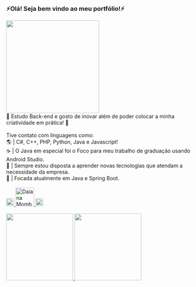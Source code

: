 ### ⚡️Olá! Seja bem vindo ao meu portfólio!⚡️

<img align='center' src="https://data.whicdn.com/images/237176020/original.gif" width="250">
<br/>🌸 Estudo Back-end e gosto de inovar além de poder colocar a minha criatividade em prática! 🌸<br/><br/>
Tive contato com linguagens como:
<br/> 🌎 | C#, C++, PHP, Python, Java e Javascript!
<br/> ☕ | O Java em especial foi o Foco para meu trabalho de graduação usando Android Studio. 
<br/> 🧐 | Sempre estou disposta a aprender novas tecnologias que atendam a necessidade da empresa.
<br/> 🍂 | Focada atualmente em Java e Spring Boot.</br>
<br/>

<a href="https://pt.stackoverflow.com/users/165204/daiana-de-andrade">
  <img align="" alt="Daiana Momberg StackOverFlow" width="21px" src="https://cdn3.iconfinder.com/data/icons/inficons/512/stackoverflow.png" />
</a>

<a href="https://www.guj.com.br/u/Darmiest/summary">
  <img align="" alt="Daiana Momberg Guj" width="50px" src="https://www.guj.com.br/uploads/default/original/3X/7/a/7a098a50d944e138a214e1c25579601933d18b7d.png" />
</a>

<a href="https://www.urionlinejudge.com.br/judge/pt/profile/324014">
  <img align="" alt="Daiana Momberg UriOnliJudge" width="21px" src="https://media-exp1.licdn.com/dms/image/C4E0BAQGUo2sWYXd8RQ/company-logo_200_200/0/1519867078703?e=2159024400&v=beta&t=w6OlNtUR_FA6w5D4VtX9ftXfgHaxW6y2PppbH_MHZI8" />
</a>
<br/>

 <div>
  <br/>
  <a href="https://github.com/Darmiest">
  <img height="180em" src="https://github-readme-stats.vercel.app/api?username=darmiest&show_icons=true&theme=dracula&include_all_commits=true&count_private=true"/>
  <img height="180em" src="https://github-readme-stats.vercel.app/api/top-langs/?username=darmiest&layout=compact&langs_count=17&theme=dracula"/>
</div>

<br/>
<br/><br/>
